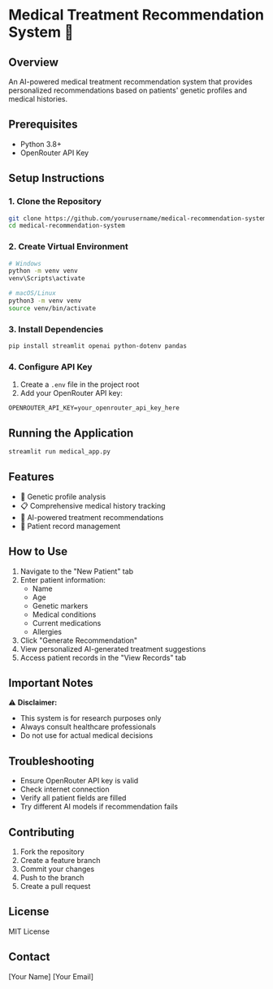 # Medical Treatment Recommendation System 🏥

## Overview

An AI-powered medical treatment recommendation system that provides personalized recommendations based on patients' genetic profiles and medical histories.

## Prerequisites

- Python 3.8+
- OpenRouter API Key

## Setup Instructions

### 1. Clone the Repository

```bash
git clone https://github.com/yourusername/medical-recommendation-system.git
cd medical-recommendation-system
```

### 2. Create Virtual Environment

```bash
# Windows
python -m venv venv
venv\Scripts\activate

# macOS/Linux
python3 -m venv venv
source venv/bin/activate
```

### 3. Install Dependencies

```bash
pip install streamlit openai python-dotenv pandas
```

### 4. Configure API Key

1. Create a `.env` file in the project root
2. Add your OpenRouter API key:

```
OPENROUTER_API_KEY=your_openrouter_api_key_here
```

## Running the Application

```bash
streamlit run medical_app.py
```

## Features

- 🧬 Genetic profile analysis
- 📋 Comprehensive medical history tracking
- 🤖 AI-powered treatment recommendations
- 💾 Patient record management

## How to Use

1. Navigate to the "New Patient" tab
2. Enter patient information:
   - Name
   - Age
   - Genetic markers
   - Medical conditions
   - Current medications
   - Allergies
3. Click "Generate Recommendation"
4. View personalized AI-generated treatment suggestions
5. Access patient records in the "View Records" tab

## Important Notes

⚠️ **Disclaimer:**
- This system is for research purposes only
- Always consult healthcare professionals
- Do not use for actual medical decisions

## Troubleshooting

- Ensure OpenRouter API key is valid
- Check internet connection
- Verify all patient fields are filled
- Try different AI models if recommendation fails

## Contributing

1. Fork the repository
2. Create a feature branch
3. Commit your changes
4. Push to the branch
5. Create a pull request

## License

MIT License

## Contact

[Your Name]
[Your Email]
